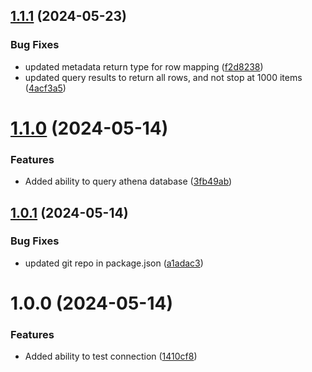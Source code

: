 ## [1.1.1](https://github.com/morganchorlton3/evidence-connector-aws-athena/compare/v1.1.0...v1.1.1) (2024-05-23)


### Bug Fixes

* updated metadata return type for row mapping ([f2d8238](https://github.com/morganchorlton3/evidence-connector-aws-athena/commit/f2d8238232574d9b6ed092141d2844ce1629f6b0))
* updated query results to return all rows, and not stop at 1000 items ([4acf3a5](https://github.com/morganchorlton3/evidence-connector-aws-athena/commit/4acf3a561bee5572f9caf53cbf97cf52dcf4098f))

# [1.1.0](https://github.com/morganchorlton3/evidence-connector-aws-athena/compare/v1.0.1...v1.1.0) (2024-05-14)


### Features

* Added ability to query athena database ([3fb49ab](https://github.com/morganchorlton3/evidence-connector-aws-athena/commit/3fb49ab9f2ff41c7299f04bfd3bb8e3c929dac33))

## [1.0.1](https://github.com/morganchorlton3/evidence-connector-aws-athena/compare/v1.0.0...v1.0.1) (2024-05-14)


### Bug Fixes

* updated git repo in package.json ([a1adac3](https://github.com/morganchorlton3/evidence-connector-aws-athena/commit/a1adac3a07c54c10b297c7a8eb07ebe6453b5790))

# 1.0.0 (2024-05-14)


### Features

* Added ability to test connection ([1410cf8](https://github.com/morganchorlton3/evidence-connector-aws-athena/commit/1410cf86e6b3e2d4deb0295927c100b813e94c76))
